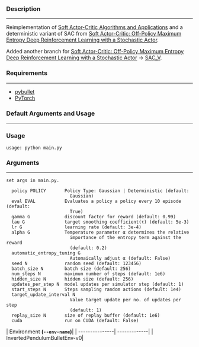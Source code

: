 ### Description
------------
Reimplementation of [Soft Actor-Critic Algorithms and Applications](https://arxiv.org/pdf/1812.05905.pdf) and a deterministic variant of SAC from [Soft Actor-Critic: Off-Policy Maximum Entropy Deep Reinforcement
Learning with a Stochastic Actor](https://arxiv.org/pdf/1801.01290.pdf).

Added another branch for [Soft Actor-Critic: Off-Policy Maximum Entropy Deep Reinforcement
Learning with a Stochastic Actor](https://arxiv.org/pdf/1801.01290.pdf) -> [SAC_V](https://github.com/pranz24/pytorch-soft-actor-critic/tree/SAC_V).

### Requirements
------------
*   [pybullet](https://pybullet.org/)
*   [PyTorch](http://pytorch.org/)

### Default Arguments and Usage
------------
### Usage

```
usage: python main.py 
```


### Arguments
------------
```
set args in main.py.

  policy POLICY       Policy Type: Gaussian | Deterministic (default:
                        Gaussian)
  eval EVAL           Evaluates a policy a policy every 10 episode (default:
                        True)
  gamma G             discount factor for reward (default: 0.99)
  tau G               target smoothing coefficient(τ) (default: 5e-3)
  lr G                learning rate (default: 3e-4)
  alpha G             Temperature parameter α determines the relative
                        importance of the entropy term against the reward
                        (default: 0.2)
  automatic_entropy_tuning G
                        Automaically adjust α (default: False)
  seed N              random seed (default: 123456)
  batch_size N        batch size (default: 256)
  num_steps N         maximum number of steps (default: 1e6)
  hidden_size N       hidden size (default: 256)
  updates_per_step N  model updates per simulator step (default: 1)
  start_steps N       Steps sampling random actions (default: 1e4)
  target_update_interval N
                        Value target update per no. of updates per step
                        (default: 1)
  replay_size N       size of replay buffer (default: 1e6)
  cuda                run on CUDA (default: False)
```

| Environment **(`--env-name`)**|
| ---------------| -------------|
| InvertedPendulumBulletEnv-v0|
